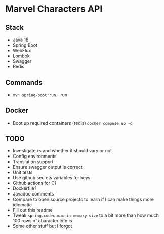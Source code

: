 # Marvel Characters API


## Stack
- Java 18
- Spring Boot
- WebFlux
- Lombok
- Swagger
- Redis

## Commands
- `mvn spring-boot:run` - run

## Docker
- Boot up required containers (redis) `docker compose up -d` 

## TODO
- Investigate `ts` and whether it should vary or not
- Config environments
- Translation support
- Ensure swagger output is correct
- Unit tests
- Use github secrets variables for keys
- Github actions for CI
- Dockerfile?
- Javadoc comments
- Compare to open source projects to learn if I can make things more idiomatic
- Fill out this readme
- Tweak `spring.codec.max-in-memory-size` to a bit more than how much 100 rows of character info is
- Some other stuff but I forgot